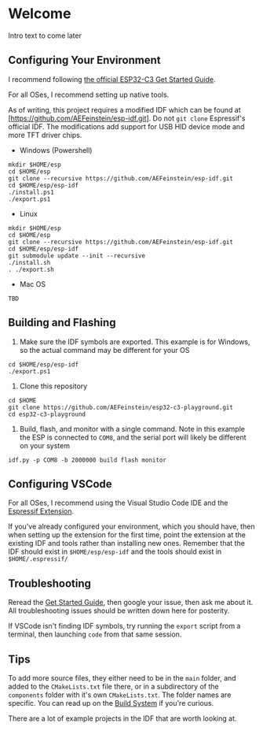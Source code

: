 # Welcome

Intro text to come later

## Configuring Your Environment

I recommend following [the official ESP32-C3 Get Started Guide](https://docs.espressif.com/projects/esp-idf/en/latest/esp32c3/get-started/index.html).

For all OSes, I recommend setting up native tools.

As of writing, this project requires a modified IDF which can be found at [https://github.com/AEFeinstein/esp-idf.git]. Do not `git clone` Espressif's official IDF. The modifications add support for USB HID device mode and more TFT driver chips.

- Windows (Powershell)
```
mkdir $HOME/esp
cd $HOME/esp
git clone --recursive https://github.com/AEFeinstein/esp-idf.git
cd $HOME/esp/esp-idf
./install.ps1
./export.ps1
```
- Linux
```
mkdir $HOME/esp
cd $HOME/esp
git clone --recursive https://github.com/AEFeinstein/esp-idf.git
cd $HOME/esp/esp-idf
git submodule update --init --recursive
./install.sh
. ./export.sh
```
- Mac OS
```
TBD
```

## Building and Flashing

1. Make sure the IDF symbols are exported. This example is for Windows, so the actual command may be different for your OS
```
cd $HOME/esp/esp-idf
./export.ps1
```
1. Clone this repository
```
cd $HOME
git clone https://github.com/AEFeinstein/esp32-c3-playground.git
cd esp32-c3-playground
```
1. Build, flash, and monitor with a single command. Note in this example the ESP is connected to `COM8`, and the serial port will likely be different on your system
```
idf.py -p COM8 -b 2000000 build flash monitor
```

## Configuring VSCode

For all OSes, I recommend using the Visual Studio Code IDE and the [Espressif Extension](https://marketplace.visualstudio.com/items?itemName=espressif.esp-idf-extension).

If you've already configured your environment, which you should have, then when setting up the extension for the first time, point the extension at the existing IDF and tools rather than installing new ones. Remember that the IDF should exist in `$HOME/esp/esp-idf` and the tools should exist in `$HOME/.espressif/`

## Troubleshooting

Reread the [Get Started Guide](https://docs.espressif.com/projects/esp-idf/en/latest/esp32c3/get-started/index.html), then google your issue, then ask me about it. All troubleshooting issues should be written down here for posterity.

If VSCode isn't finding IDF symbols, try running the `export` script from a terminal, then launching `code` from that same session.

## Tips

To add more source files, they either need to be in the `main` folder, and added to the `CMakeLists.txt` file there, or in a subdirectory of the `components` folder with it's own `CMakeLists.txt`. The folder names are specific. You can read up on the [Build System](https://docs.espressif.com/projects/esp-idf/en/latest/esp32/api-guides/build-system.html) if you're curious.

There are a lot of example projects in the IDF that are worth looking at.
